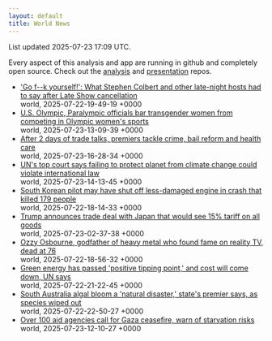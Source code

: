 ```yaml
---
layout: default
title: World News
---
```


<div markdown="0">
<div class="byline small text-muted">List updated <span class="datetime">2025-07-23 17:09 UTC</span>.</div>

<p>Every aspect of this analysis and app are running in github and completely open source. Check out the <a href="https://github.com/Castro-Media/Analysis">analysis</a> and <a href="https://github.com/Castro-Media/TopStoryReview.com">presentation</a> repos.</p>
<ul>
<li><a href='https://www.cbc.ca/news/entertainment/colbert-late-show-reaction-1.7590838?cmp=rss'>'Go f--k yourself!': What Stephen Colbert and other late-night hosts had to say after Late Show cancellation</a><div class='byline small text-muted'>world, <span class="datetime">2025-07-22-19-49-19 +0000</span></div></li>
<li><a href='https://www.cbc.ca/sports/olympics/us-olympic-paralympic-transgender-ban-athletes-1.7591800?cmp=rss'>U.S. Olympic, Paralympic officials bar transgender women from competing in Olympic women's sports</a><div class='byline small text-muted'>world, <span class="datetime">2025-07-23-13-09-39 +0000</span></div></li>
<li><a href='https://www.cbc.ca/news/politics/premiers-discuss-rime-health-care-1.7592018?cmp=rss'>After 2 days of trade talks, premiers tackle crime, bail reform and health care</a><div class='byline small text-muted'>world, <span class="datetime">2025-07-23-16-28-34 +0000</span></div></li>
<li><a href='https://www.cbc.ca/news/science/icj-climate-1.7591844?cmp=rss'>UN's top court says failing to protect planet from climate change could violate international law</a><div class='byline small text-muted'>world, <span class="datetime">2025-07-23-14-13-45 +0000</span></div></li>
<li><a href='https://www.cbc.ca/news/world/south-korea-angry-families-plane-crash-1.7590742?cmp=rss'>South Korean pilot may have shut off less-damaged engine in crash that killed 179 people</a><div class='byline small text-muted'>world, <span class="datetime">2025-07-22-18-14-33 +0000</span></div></li>
<li><a href='https://www.cbc.ca/news/world/trump-japan-trade-deal-1.7591682?cmp=rss'>Trump announces trade deal with Japan that would see 15% tariff on all goods</a><div class='byline small text-muted'>world, <span class="datetime">2025-07-23-02-37-38 +0000</span></div></li>
<li><a href='https://www.cbc.ca/news/entertainment/ozzy-osbourne-dead-obituary-1.7591156?cmp=rss'>Ozzy Osbourne, godfather of heavy metal who found fame on reality TV, dead at 76</a><div class='byline small text-muted'>world, <span class="datetime">2025-07-22-18-56-32 +0000</span></div></li>
<li><a href='https://www.cbc.ca/news/climate/green-energy-renewables-united-nations-report-1.7591214?cmp=rss'>Green energy has passed 'positive tipping point,' and cost will come down, UN says</a><div class='byline small text-muted'>world, <span class="datetime">2025-07-22-21-22-45 +0000</span></div></li>
<li><a href='https://www.cbc.ca/news/climate/south-australia-algal-bloom-disaster-1.7590816?cmp=rss'>South Australia algal bloom a 'natural disaster,' state's premier says, as species wiped out</a><div class='byline small text-muted'>world, <span class="datetime">2025-07-22-22-50-27 +0000</span></div></li>
<li><a href='https://www.cbc.ca/news/world/gaza-humanitarian-aid-1.7591761?cmp=rss'>Over 100 aid agencies call for Gaza ceasefire, warn of starvation risks</a><div class='byline small text-muted'>world, <span class="datetime">2025-07-23-12-10-27 +0000</span></div></li>
</ul>
</div>
